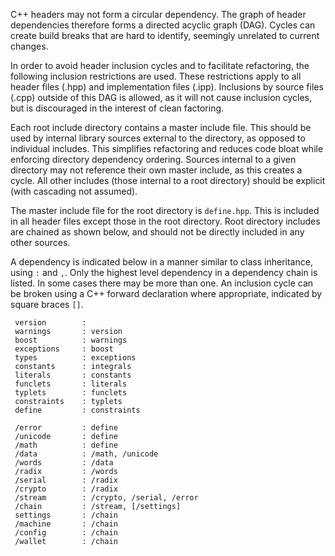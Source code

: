 C++ headers may not form a circular dependency. The graph of header dependencies therefore forms a directed acyclic graph (DAG). Cycles can create build breaks that are hard to identify, seemingly unrelated to current changes.

In order to avoid header inclusion cycles and to facilitate refactoring, the following inclusion restrictions are used. These restrictions apply to all header files (.hpp) and implementation files (.ipp). Inclusions by source files (.cpp) outside of this DAG is allowed, as it will not cause inclusion cycles, but is discouraged in the interest of clean factoring.

Each root include directory contains a master include file. This should be used by internal library sources external to the directory, as opposed to individual includes. This simplifies refactoring and reduces code bloat while enforcing directory dependency ordering. Sources internal to a given directory may not reference their own master include, as this creates a cycle. All other includes (those internal to a root directory) should be explicit (with cascading not assumed).

The master include file for the root directory is `define.hpp`. This is included in all header files except those in the root directory. Root directory includes are chained as shown below, and should not be directly included in any other sources.

A dependency is indicated below in a manner similar to class inheritance, using `:` and `,`. Only the highest level dependency in a dependency chain is listed. In some cases there may be more than one. An inclusion cycle can be broken using a C++ forward declaration where appropriate, indicated by square braces `[]`.

```
 version        : 
 warnings       : version
 boost          : warnings
 exceptions     : boost
 types          : exceptions
 constants      : integrals
 literals       : constants
 funclets       : literals
 typlets        : funclets
 constraints    : typlets
 define         : constraints

 /error         : define
 /unicode       : define
 /math          : define
 /data          : /math, /unicode
 /words         : /data
 /radix         : /words
 /serial        : /radix
 /crypto        : /radix
 /stream        : /crypto, /serial, /error
 /chain         : /stream, [/settings]
 settings       : /chain
 /machine       : /chain
 /config        : /chain
 /wallet        : /chain
```
